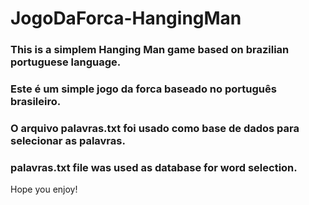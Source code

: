 # JogoDaForca-HangingMan

### This is a simplem Hanging Man game based on brazilian portuguese language.
### Este é um simple jogo da forca baseado no português brasileiro.

### O arquivo palavras.txt foi usado como base de dados para selecionar as palavras.
### palavras.txt file was used as database for word selection.

Hope you enjoy!
